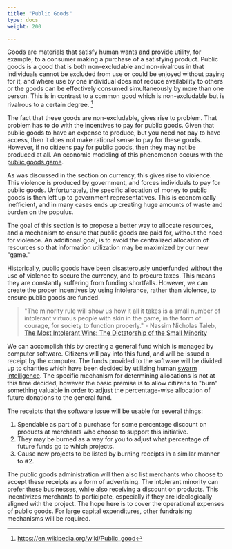 ```yaml
---
title: "Public Goods"
type: docs
weight: 200

---
```


Goods are materials that satisfy human wants and provide utility, for example, to a consumer making a purchase of a satisfying product. Public goods is a good that is both non-excludable and non-rivalrous in that individuals cannot be excluded from use or could be enjoyed without paying for it, and where use by one individual does not reduce availability to others or the goods can be effectively consumed simultaneously by more than one person. This is in contrast to a common good which is non-excludable but is rivalrous to a certain degree. [^1]

The fact that these goods are non-excludable, gives rise to problem.  That problem has to do with the incentives to pay for public goods.  Given that public goods to have an expense to produce, but you need not pay to have access, then it does not make rational sense to pay for these goods.  However, if no citizens pay for public goods, then they may not be produced at all.  An economic modeling of this phenomenon occurs with the [public goods game](https://en.wikipedia.org/wiki/Public_goods_game).

As was discussed in the section on currency, this gives rise to violence.  This violence is produced by government, and forces individuals to pay for public goods.  Unfortunately, the specific allocation of money to public goods is then left up to government representatives.  This is economically inefficient, and in many cases ends up creating huge amounts of waste and burden on the populus.

The goal of this section is to propose a better way to allocate resources, and a mechanism to ensure that public goods are paid for, without the need for violence.  An additional goal, is to avoid the centralized allocation of resources so that information utilization may be maximized by our new "game." 

Historically, public goods have been disasterously underfunded without the use of violence to secure the currency, and to procure taxes. This means they are constantly suffering from funding shortfalls. However, we can create the proper incentives by using intolerance, rather than violence, to ensure public goods are funded.

> "The minority rule will show us how it all it takes is a small number of intolerant virtuous people with skin in the game, in the form of courage, for society to function properly." - Nassim Nicholas Taleb, [The Most Intolerant Wins: The Dictatorship of the Small Minority](http://archive.ph/vpaes)

We can accomplish this by creating a general fund which is managed by computer software.  Citizens will pay into this fund, and will be issued a receipt by the computer.  The funds provided to the software will be divided up to charities which have been decided by utilizing human [swarm intelligence](https://en.wikipedia.org/wiki/Swarm_intelligence).  The specific mechanism for determining allocations is not at this time decided, however the basic premise is to allow citizens to "burn" something valuable in order to adjust the percentage-wise allocation of future donations to the general fund.

The receipts that the software issue will be usable for several things:

1. Spendable as part of a purchase for some percentage discount on products at merchants who choose to support this initiative.
2. They may be burned as a way for you to adjust what percentage of future funds go to which projects.
3. Cause new projects to be listed by burning receipts in a similar manner to #2.

The public goods administration will then also list merchants who choose to accept these receipts as a form of advertising. The intolerant minority can prefer these businesses, while also receiving a discount on products. This incentivizes merchants to participate, especially if they are ideologically aligned with the project.  The hope here is to cover the operational expenses of public goods.  For large capital expenditures, other fundraising mechanisms will be required.

[^1]: https://en.wikipedia.org/wiki/Public_good